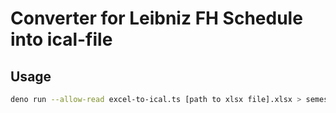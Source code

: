 # Converter for Leibniz FH Schedule into ical-file

## Usage

```bash
deno run --allow-read excel-to-ical.ts [path to xlsx file].xlsx > semester[x].ics
```
